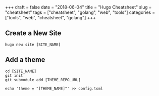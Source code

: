 +++
draft = false
date = "2018-06-04"
title = "Hugo Cheatsheet"
slug = "cheatsheet"
tags = ["cheatsheet", "golang", "web", "tools"]
categories = ["tools", "web", "cheatsheet", "golang"]
+++

## Create a New Site

```
hugo new site [SITE_NAME]
```

## Add a theme

```
cd [SITE_NAME]
git init
git submodule add [THEME_REPO_URL]

echo 'theme = "[THEME_NAME]"' >> config.toml
```
